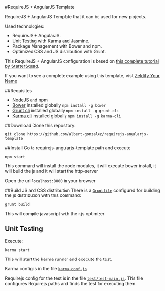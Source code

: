 #RequireJS + AngularJS Template

RequireJS + AngularJS Template that it can be used for new projects.

Used technologies:
* RequireJS + AngularJS.
* Unit Testing with Karma and Jasmine.
* Package Management with Bower and npm.
* Optimized CSS and JS distribution with Grunt.

This RequireJS + AngularJS configuration is based on [this complete tutorial by StarterSquad](https://www.startersquad.com/blog/angularjs-requirejs/).

If you want to see a complete example using this template, visit [Zeldify Your Name](http://albert-gonzalez.github.io/zeldify-your-name)

##Requisites
* [NodeJS](http://nodejs.org/) and npm
* [Bower](https://github.com/bower/bower) installed globally `npm install -g bower`
* [Grunt cli](https://github.com/gruntjs/grunt-cli) installed globally `npm install -g grunt-cli`
* [Karma cli](https://github.com/karma-runner/karma) installed globally `npm install -g karma-cli`

##Download
Clone this repository:

`git clone https://github.com/albert-gonzalez/requirejs-angularjs-template`

##Install
Go to requirejs-angularjs-template path and execute

`npm start`

This command will install the node modules, it will execute bower install, it will build the js and it will start the http-server

Open the url `localhost:8000` in your browser

##Build JS and CSS distribution
There is a [`Gruntfile`](https://github.com/albert-gonzalez/requirejs-angularjs-template/blob/master/Gruntfile.js) configured for building the js distribution with this command:

`grunt build`

This will compile javascript with the r.js optimizer

## Unit Testing

Execute:

`karma start`

This will start the karma runner and execute the test.

Karma config is in the file [`karma.conf.js`](https://github.com/albert-gonzalez/requirejs-angularjs-template/blob/master/karma.conf.js)

Requirejs config for the test is in the file [`test/test-main.js`](https://github.com/albert-gonzalez/requirejs-angularjs-template/blob/master/test/test-main.js). This file configures Requirejs paths and finds the test for executing them.
